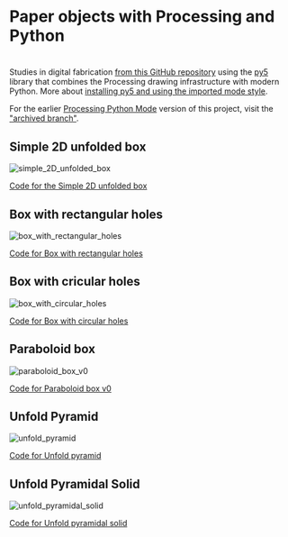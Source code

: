 # Paper objects with Processing and Python

<h1 id="toc"></h1>

Studies in digital fabrication [from this GitHub repository](https://github.com/villares/Paper-objects-with-Processing-and-Python/) using the [py5](https://py5coding.org) library that combines the Processing drawing infrastructure with modern Python. More about [installing py5 and using the imported mode style](https://abav.lugaralgum.com/como-instalar-py5/index-EN.html).

For the earlier [Processing Python Mode](https://abav.lugaralgum.com/como-instalar-o-processing-modo-python/index-EN.html) version of this project, visit the ["archived branch"](https://github.com/villares/Paper-objects-with-Processing-and-Python/tree/Processing-Python-mode).

<!-- ![imagem para o sumário do material-aulas](https://github.com/user-attachments/assets/e8498ba6-fbd6-410c-8272-6ab9395a4086) -->


## Simple 2D unfolded box

![simple_2D_unfolded_box](simple_2D_unfolded_box/simple_2D_unfolded_box.png)

[Code for the Simple 2D unfolded box](https://github.com/villares/Paper-objects-with-Processing-and-Python/tree/main/simple_2D_unfolded_box/)

## Box with rectangular holes

![box_with_rectangular_holes](box_with_rectangular_holes/sketch_190522a.gif)

[Code for Box with rectangular holes](https://github.com/villares/Paper-objects-with-Processing-and-Python/tree/main/box_with_rectangular_holes/) 

## Box with cricular holes

![box_with_circular_holes](box_with_circular_holes/sketch_190918a.gif)

[Code for Box with circular holes](https://github.com/villares/Paper-objects-with-Processing-and-Python/tree/main/box_with_circular_holes/) 

## Paraboloid box

![paraboloid_box_v0](paraboloid_box_v0/paraboloid_box_v0.png)

[Code for Paraboloid box v0](https://github.com/villares/Paper-objects-with-Processing-and-Python/tree/main/paraboloid_box_v0/)

## Unfold Pyramid

![unfold_pyramid](unfold_pyramid/sketch_190502a.gif)

[Code for Unfold pyramid](https://github.com/villares/Paper-objects-with-Processing-and-Python/tree/main/unfold_pyramid/)

## Unfold Pyramidal Solid

![unfold_pyramidal_solid](unfold_pyramidal_solid_py5/sketch_190509a.gif)

[Code for Unfold pyramidal solid](https://github.com/villares/Paper-objects-with-Processing-and-Python/tree/main/unfold_pyramidal_solid_py5/) 

